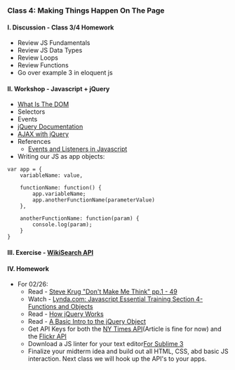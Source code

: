 ### Class 4: Making Things Happen On The Page

#### I. Discussion - Class 3/4 Homework
* Review JS Fundamentals
* Review JS Data Types
* Review Loops
* Review Functions
* Go over example 3 in eloquent js

#### II. Workshop - Javascript + jQuery
* [What Is The DOM](http://css-tricks.com/dom/)
* Selectors
* Events
* [jQuery Documentation](http://api.jquery.com/)
* [AJAX with jQuery](http://learn.jquery.com/ajax/)
* References
	* [Events and Listeners in Javascript](http://idratherbewriting.com/events-and-listeners-javascript/)
* Writing our JS as app objects:

```
var app = {
	variableName: value,

	functionName: function() {
		app.variableName;
		app.anotherFunctionName(parameterValue)
	},

	anotherFunctionName: function(param) {
		console.log(param);
	}
}

```

#### III. Exercise - [WikiSearch API](http://en.wikipedia.org/w/api.php?action=opensearch&format=json&search)

#### IV. Homework
* For 02/26:
  * Read - [Steve Krug "Don't Make Me Think" pp.1 - 49](http://itp.nyu.edu/~kd49/ux/wp-content/uploads/2011/12/Dont_Make_Me_Think-chptr1-5.pdf)
  * Watch - [Lynda.com: Javascript Essential Training Section 4- Functions and Objects](https://www.lynda.com/JavaScript-tutorials/Functions-JavaScript/574716/612039-4.html)
  * Read - [How jQuery Works](http://learn.jquery.com/about-jquery/how-jquery-works/)
  * Read - [A Basic Intro to the jQuery Object](http://www.smashingmagazine.com/2014/05/29/mystery-jquery-object-syntax-basic-introduction)
  * Get API Keys for both the [NY Times API](http://developer.nytimes.com/)(Article is fine for now) and the [Flickr API](https://www.flickr.com/services/apps/create/)
  * Download a JS linter for your text editor[For Sublime 3](https://sublimelinter.readthedocs.io/en/latest/installation.html)
  * Finalize your midterm idea and build out all HTML, CSS, abd basic JS interaction. Next class we will hook up the API's to your apps.
